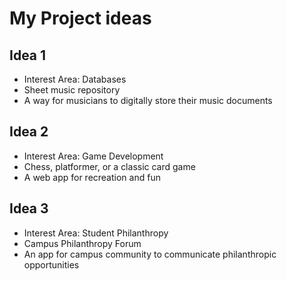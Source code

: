 # My Project ideas

## Idea 1 
* Interest Area: Databases
* Sheet music repository
* A way for musicians to digitally store their music documents

## Idea 2 
* Interest Area: Game Development
* Chess, platformer, or a classic card game
* A web app for recreation and fun

## Idea 3
* Interest Area: Student Philanthropy
* Campus Philanthropy Forum
* An app for campus community to communicate philanthropic opportunities
